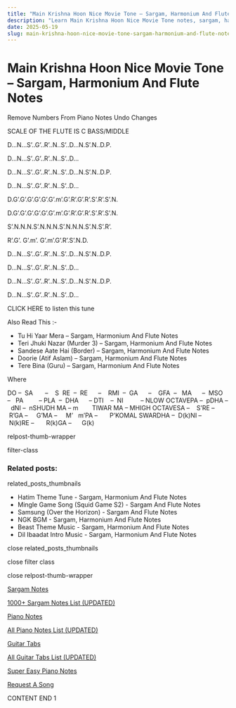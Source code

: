 ```yaml
---
title: "Main Krishna Hoon Nice Movie Tone – Sargam, Harmonium And Flute Notes"
description: "Learn Main Krishna Hoon Nice Movie Tone notes, sargam, harmonium notations and flute notes. Easy step-by-step tutorial for beginners."
date: 2025-05-19
slug: main-krishna-hoon-nice-movie-tone-sargam-harmonium-and-flute-notes
---
```


# Main Krishna Hoon Nice Movie Tone – Sargam, Harmonium And Flute Notes

Remove Numbers From Piano Notes
Undo Changes

SCALE OF THE FLUTE IS C BASS/MIDDLE

D…N…S’..G’..R’..N..S’..D…N.S’.N..D.P.

D…N…S’..G’..R’..N..S’..D…

D…N…S’..G’..R’..N..S’..D…N.S’.N..D.P.

D…N…S’..G’..R’..N..S’..D…

D.G’.G’.G’.G’.G’.G’.m’.G’.R’.G’.R’.S’.R’.S’.N.

D.G’.G’.G’.G’.G’.G’.m’.G’.R’.G’.R’.S’.R’.S’.N.

S’.N.N.N.S’.N.N.N.S’.N.N.N.S’.N.S’.R’.

R’.G’. G’.m’. G’.m’.G’.R’.S’.N.D.

D…N…S’..G’..R’..N..S’..D…N.S’.N..D.P.

D…N…S’..G’..R’..N..S’..D…

D…N…S’..G’..R’..N..S’..D…N.S’.N..D.P.

D…N…S’..G’..R’..N..S’..D…

CLICK HERE to listen this tune

Also Read This :-

* Tu Hi Yaar Mera – Sargam, Harmonium And Flute Notes
* Teri Jhuki Nazar (Murder 3) – Sargam, Harmonium And Flute Notes
* Sandese Aate Hai (Border) – Sargam, Harmonium And Flute Notes
* Doorie (Atif Aslam) – Sargam, Harmonium And Flute Notes
* Tere Bina (Guru) – Sargam, Harmonium And Flute Notes

Where

DO –  SA       –    S  RE  –  RE      –    RMI  –  GA      –    GFA  –   MA      –  MSO  –   PA         – PLA  –  DHA      – DTI    –  NI          – NLOW OCTAVEPA –  pDHA –  dNI –  nSHUDH MA – m        TIWAR MA – MHIGH OCTAVESA –    S’RE –     R’GA –     G’MA –     M’   m’PA –       P’KOMAL SWARDHA –  D(k)NI –       N(k)RE –       R(k)GA –      G(k)

relpost-thumb-wrapper

filter-class

### Related posts:

related_posts_thumbnails

* Hatim Theme Tune - Sargam, Harmonium And Flute Notes
* Mingle Game Song (Squid Game S2) - Sargam And Flute Notes
* Samsung (Over the Horizon) - Sargam And Flute Notes
* NGK BGM - Sargam, Harmonium And Flute Notes
* Beast Theme Music - Sargam, Harmonium And Flute Notes
* Dil Ibaadat Intro Music - Sargam, Harmonium And Flute Notes

close related_posts_thumbnails

close filter class

close relpost-thumb-wrapper

[Sargam Notes](https://www.notationsworld.com/sargam-notes.html)

[1000+ Sargam Notes List (UPDATED)](https://www.notationsworld.com/all-songs-list-sargam-notes.html)

[Piano Notes](https://www.notationsworld.com/piano-notes.html)

[All Piano Notes List (UPDATED)](https://www.notationsworld.com/all-songs-list-piano-notes.html)

[Guitar Tabs](https://www.notationsworld.com/guitar-tabs.html)

[All Guitar Tabs List (UPDATED)](https://www.notationsworld.com/all-songs-list-guitar-tabs.html)

[Super Easy Piano Notes](https://studywall.in/)

[Request A Song](https://www.notationsworld.com/request-a-song.html)

CONTENT END 1

